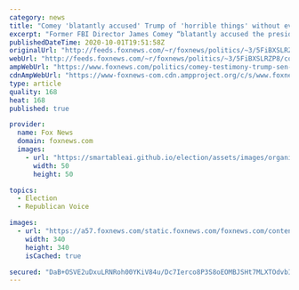 ```yaml
---
category: news
title: "Comey 'blatantly accused' Trump of 'horrible things' without evidence: Sen. Mike Lee"
excerpt: "Former FBI Director James Comey “blatantly accused the president of the United States” of “horrible things without any evidence,” Sen. Mike Lee, R-Utah, told “Fox & Friends” on Thursday."
publishedDateTime: 2020-10-01T19:51:58Z
originalUrl: "http://feeds.foxnews.com/~r/foxnews/politics/~3/5FiBXSLRZP8/comey-testimony-trump-sen-mike-lee"
webUrl: "http://feeds.foxnews.com/~r/foxnews/politics/~3/5FiBXSLRZP8/comey-testimony-trump-sen-mike-lee"
ampWebUrl: "https://www.foxnews.com/politics/comey-testimony-trump-sen-mike-lee.amp"
cdnAmpWebUrl: "https://www-foxnews-com.cdn.ampproject.org/c/s/www.foxnews.com/politics/comey-testimony-trump-sen-mike-lee.amp"
type: article
quality: 168
heat: 168
published: true

provider:
  name: Fox News
  domain: foxnews.com
  images:
    - url: "https://smartableai.github.io/election/assets/images/organizations/foxnews.com-50x50.jpg"
      width: 50
      height: 50

topics:
  - Election
  - Republican Voice

images:
  - url: "https://a57.foxnews.com/static.foxnews.com/foxnews.com/content/uploads/2019/03/340/340/talia.jpg?ve=1&tl=1"
    width: 340
    height: 340
    isCached: true

secured: "DaB+OSVE2uDxuLRNRoh00YKiV84u/Dc7Ierco8P3S8oEOMBJSHt7MLXTOdvbIsgfHaH/Q+f53e+o9oeJt53n5Ou88IRoa3cWWRoeeLWzMcuXIK58FMMVrNF2cRU47/MBl+RsKYLIMi734t4rgO51qG5fUVd0BSD+N2ANjXUXa928mgif2VLagDWBk/Pa9Hzypc33u7kAU+nU42JdlMgZ7heYxsqxTSWYEovctqB+MG9mhagw3CDz5ZualR0jrQvZ8QqWeDxeBURRUGWOUbbwG6oPpqHFh5hDb0D6wyrWuE3waEaCPtTdg2lTJENtY2oDMq7aDV0TgDL0BOJE54mYLbMXYkgLx5GfrMp1pK8WqkQ=;tW6qt/w/s/oXQ7cu82zLBQ=="
---
```


